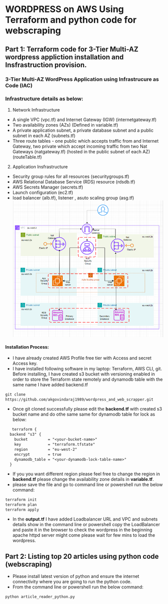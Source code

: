 # WORDPRESS on AWS Using Terraform and python code for webscraping
## Part 1: Terraform code for 3-Tier Multi-AZ wordpress appliction installation and Insfrastruction provision.
### 3-Tier Multi-AZ WordPress Application using Infrastrucure as Code (IAC)
### **Infrastructure details as below:**
1) Network Infrastructure
- A single VPC (vpc.tf) and Internet Gateway (IGW) (internetgateway.tf)
- Two availability zones (AZs) (Defined in variable.tf)
- A private application subnet, a private database subnet and a public subnet in each AZ (subnets.tf)
- Three route tables - one public which accepts traffic from and Internet Gateway, two private which accept incoming traffic from two Nat Gateways (natgateway.tf) (hosted in the public subnet of each AZ) (routeTable.tf)
2) Application Insfrastructure
- Security group rules for all resources (securitygroups.tf)
- AWS Relational Database Service (RDS) resource (rdsdb.tf)
- AWS Secrets Manager (secrets.tf)
- Launch configuration (ec2.tf)
-  load balancer (alb.tf), listener , asuto scaling group (asg.tf)
![WordPress AWS Architechture](/wordpress/wordpress_aws_architecture.PNG)

#### Installation Process:

- I have already created AWS Profile free tier with Access and secret Access key.
- I have installed following software in my laptop: Terraform, AWS CLI, git.
Before installing, I have created s3 bucket with versioning enabled in order to store the Terraform state remotely and dynamodb table with the same name I have added backend.tf


```
git clone https://github.com/akgovindaraj1989/wordpress_and_web_scrapper.git
```
- Once git cloned successfully please edit the **backend.tf** with created s3 bucket name and do othe same same for dynamodb table for lock as below:
```
   terraform {
  backend "s3" {
    bucket         = "<your-bucket-name>"
    key            = "terraform.tfstate"
    region         = "eu-west-2"  
    encrypt        = true
    dynamodb_table = "<your-dynamodb-lock-table-name>"  
  }
```
- If you you want different region please feel free to change the region in **backend.tf** please change the availability zone details in **variable.tf**.
-  please save the file and go to command line or powershell run the below command:
```
terraform init
terraform plan
terraform apply
```
- In the **output.tf** I have added Loadbalancer URL and VPC and subnets details show in the command line or powershell copy the LoadBalancer and paste it in the browser to check the wordpress in the beginning apache httpd server might come please wait for few mins to load the wordpress.
  
## Part 2: Listing top 20 articles using python code (webscraping)
- Please install latest version of python and ensure the internet connectivity where you are going to run the python code.
- From the command line or powershell run the below command:
```
python article_reader_python.py
```
